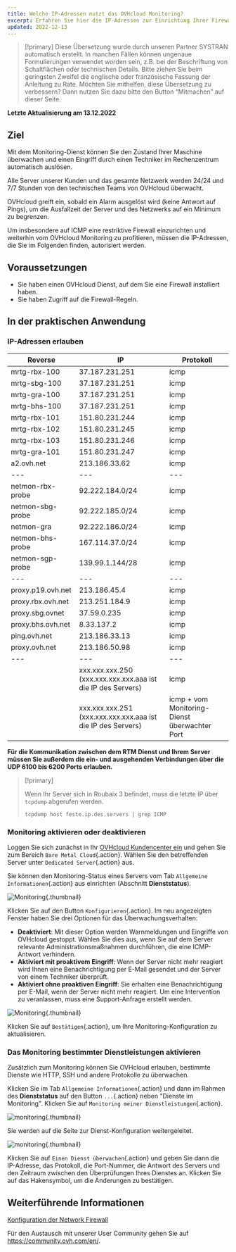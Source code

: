 ```yaml
---
title: Welche IP-Adressen nutzt das OVHcloud Monitoring?
excerpt: Erfahren Sie hier die IP-Adressen zur Einrichtung Ihrer Firewall, um OVHcloud Monitoring auf Ihrem Server zu erlauben
updated: 2022-12-13
---
```


> [!primary]
> Diese Übersetzung wurde durch unseren Partner SYSTRAN automatisch erstellt. In manchen Fällen können ungenaue Formulierungen verwendet worden sein, z.B. bei der Beschriftung von Schaltflächen oder technischen Details. Bitte ziehen Sie beim geringsten Zweifel die englische oder französische Fassung der Anleitung zu Rate. Möchten Sie mithelfen, diese Übersetzung zu verbessern? Dann nutzen Sie dazu bitte den Button “Mitmachen” auf dieser Seite.
>

**Letzte Aktualisierung am 13.12.2022**

## Ziel

Mit dem Monitoring-Dienst können Sie den Zustand Ihrer Maschine überwachen und einen Eingriff durch einen Techniker im Rechenzentrum automatisch auslösen.

Alle Server unserer Kunden und das gesamte Netzwerk werden 24/24 und 7/7 Stunden von den technischen Teams von OVHcloud überwacht.

OVHcloud greift ein, sobald ein Alarm ausgelöst wird (keine Antwort auf Pings), um die Ausfallzeit der Server und des Netzwerks auf ein Minimum zu begrenzen.

Um insbesondere auf ICMP eine restriktive Firewall einzurichten und weiterhin vom OVHcloud Monitoring zu profitieren, müssen die IP-Adressen, die Sie im Folgenden finden, autorisiert werden.

## Voraussetzungen

- Sie haben einen OVHcloud Dienst, auf dem Sie eine Firewall installiert haben.
- Sie haben Zugriff auf die Firewall-Regeln.

## In der praktischen Anwendung

### IP-Adressen erlauben

|Reverse|IP|Protokoll|
|---|---|---|
|mrtg-rbx-100|37.187.231.251|icmp|
|mrtg-sbg-100|37.187.231.251|icmp|
|mrtg-gra-100|37.187.231.251|icmp|
|mrtg-bhs-100|37.187.231.251|icmp|
|mrtg-rbx-101|151.80.231.244|icmp|
|mrtg-rbx-102|151.80.231.245|icmp|
|mrtg-rbx-103|151.80.231.246|icmp|
|mrtg-gra-101|151.80.231.247|icmp|
|a2.ovh.net|213.186.33.62|icmp|
|---|---|---|
|netmon-rbx-probe|92.222.184.0/24|icmp|
|netmon-sbg-probe|92.222.185.0/24|icmp|
|netmon-gra|92.222.186.0/24|icmp|
|netmon-bhs-probe|167.114.37.0/24|icmp|
|netmon-sgp-probe|139.99.1.144/28|icmp|
|---|---|---|
|proxy.p19.ovh.net|213.186.45.4|icmp|
|proxy.rbx.ovh.net|213.251.184.9|icmp|
|proxy.sbg.ovnet|37.59.0.235|icmp|
|proxy.bhs.ovh.net|8.33.137.2|icmp|
|ping.ovh.net|213.186.33.13|icmp|
|proxy.ovh.net|213.186.50.98|icmp|
|---|---|---|
||xxx.xxx.xxx.250 (xxx.xxx.xxx.xxx.aaa ist die IP des Servers)|icmp|
||xxx.xxx.xxx.251 (xxx.xxx.xxx.xxx.aaa ist die IP des Servers)|icmp + vom Monitoring-Dienst überwachter Port|

**Für die Kommunikation zwischen dem RTM Dienst und Ihrem Server müssen Sie außerdem die ein- und ausgehenden Verbindungen über die UDP 6100 bis 6200 Ports erlauben.**

> [!primary]
>
> Wenn Ihr Server sich in Roubaix 3 befindet, muss die letzte IP über `tcpdump` abgerufen werden.
>
> ```
> tcpdump host feste.ip.des.servers | grep ICMP
> ```
>

### Monitoring aktivieren oder deaktivieren

Loggen Sie sich zunächst in Ihr [OVHcloud Kundencenter ein](https://www.ovh.com/auth/?action=gotomanager&from=https://www.ovh.de/&ovhSubsidiary=de) und gehen Sie zum Bereich `Bare Metal Cloud`{.action}. Wählen Sie den betreffenden Server unter `Dedicated Server`{.action} aus.

Sie können den Monitoring-Status eines Servers vom Tab `Allgemeine Informationen`{.action} aus einrichten (Abschnitt **Dienststatus**).

![Monitoring](images/monitoring-server.png){.thumbnail}

Klicken Sie auf den Button `Konfigurieren`{.action}. Im neu angezeigten Fenster haben Sie drei Optionen für das Überwachungsverhalten:

- **Deaktiviert**: Mit dieser Option werden Warnmeldungen und Eingriffe von OVHcloud gestoppt. Wählen Sie dies aus, wenn Sie auf dem Server relevante Administrationsmaßnahmen durchführen, die eine ICMP-Antwort verhindern.
- **Aktiviert mit proaktivem Eingriff**: Wenn der Server nicht mehr reagiert wird Ihnen eine Benachrichtigung per E-Mail gesendet und der Server von einem Techniker überprüft.
- **Aktiviert ohne proaktiven Eingriff**: Sie erhalten eine Benachrichtigung per E-Mail, wenn der Server nicht mehr reagiert. Um eine Intervention zu veranlassen, muss eine Support-Anfrage erstellt werden.

![Monitoring](images/monitoring-server2.png){.thumbnail}

Klicken Sie auf `Bestätigen`{.action}, um Ihre Monitoring-Konfiguration zu aktualisieren.

### Das Monitoring bestimmter Dienstleistungen aktivieren

Zusätzlich zum Monitoring können Sie OVHcloud erlauben, bestimmte Dienste wie HTTP, SSH und andere Protokolle zu überwachen.

Klicken Sie im Tab `Allgemeine Informationen`{.action} und dann im Rahmen des **Dienststatus** auf den Button `...`{.action} neben "Dienste im Monitoring". Klicken Sie auf `Monitoring meiner Dienstleistungen`{.action}.

![monitoring](images/monitoring02.png){.thumbnail}

Sie werden auf die Seite zur Dienst-Konfiguration weitergeleitet.

![monitoring](images/monitoring3.png){.thumbnail}

Klicken Sie auf `Einen Dienst überwachen`{.action} und geben Sie dann die IP-Adresse, das Protokoll, die Port-Nummer, die Antwort des Servers und den Zeitraum zwischen den Überprüfungen Ihres Dienstes an. Klicken Sie auf das Hakensymbol, um die Änderungen zu bestätigen.

## Weiterführende Informationen

[Konfiguration der Network Firewall](/pages/cloud/dedicated/firewall_network)

Für den Austausch mit unserer User Community gehen Sie auf <https://community.ovh.com/en/>.